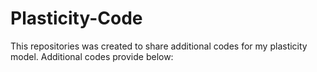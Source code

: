 # Plasticity-Code
This repositories was created to share additional codes for my plasticity model.
Additional codes provide below:
